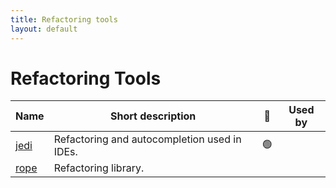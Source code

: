 ```yaml
---
title: Refactoring tools
layout: default
---
```


# Refactoring Tools
| Name                                                        | Short description                                                                                 | 🚦  |                                                        Used by                                                        |
| ----------------------------------------------------------- | ------------------------------------------------------------------------------------------------- | --- | :-------------------------------------------------------------------------------------------------------------------: |
| [jedi](https://jedi.readthedocs.io/en/latest/)              | Refactoring and autocompletion used in IDEs.                                                      | 🟢  |                                                                                                                       |
| [rope](https://rope.readthedocs.io/en/latest/overview.html) | Refactoring library.                                                                              |     |                                                                                                                       |
